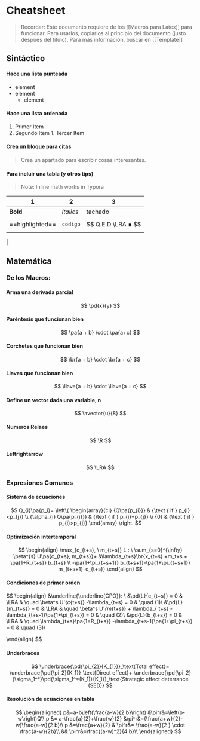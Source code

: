 # Cheatsheet
$$
% Macros para hacer más fácil todo
% Arma una derivada parcial
\newcommand{\pd}[2]{\frac{\partial#1}{\partial#2}}
% encloses the argument using stretchable parentheses
\newcommand{\pa}[1]{\left( #1 \right) } 
% encloses the argument using strechable brackets
\newcommand{\br}[1]{\left[ #1 \right] }
% encloses the argument using strechable curly brackets
\newcommand{\llave}[1]{\left\{#1\right\}}
% Define un vector dada una variable,  n
\newcommand{\avector}[2]{(#1_1,#1_2,\ldots,#1_{#2})}
% Real Numbers
\newcommand{\R}{\mathbb{R}}
% leftrightarrow shortcut
\newcommand{\LRA}{\leftrightarrow}
$$

> Recordar: Este documento requiere de los [[Macros para Latex]] para funcionar. Para usarlos, copiarlos al principio del documento (justo después del título). 
> Para más información, buscar en [[Template]]

## Sintáctico

#### Hace una lista punteada

- element
- element
	- element

#### Hace una lista ordenada

1. Primer Item
2.    Segundo Item
	1.   Tercer Item

#### Crea un bloque para citas

>Crea un apartado para escribir cosas interesantes.

#### Para incluir una tabla (y otros tips)
> Note: Inline math works in Typora

| 1               | 2         | 3              |
| --------------- | --------- | -------------- |
| **Bold**        | *italics* | ~~tachado~~    |
| ==highlighted== | `codigo`  | $$ Q.E.D \LRA ∎ $$ |
| 
## Matemática

### De los Macros:

#### Arma una derivada parcial

$$
\pd{x}{y}
$$

#### Paréntesis que funcionan bien

$$
\pa{a + b} \cdot \pa{a+c}
$$

#### Corchetes que funcionan bien

$$
\br{a + b} \cdot \br{a + c}
$$

#### Llaves que funcionan bien

$$
\llave{a + b} \cdot \llave{a + c}
$$

#### Define un vector dada una variable,  n

$$
\avector{u}{8}
$$

#### Numeros Relaes

$$
\R
$$

#### Leftrightarrow

$$
\LRA
$$

### Expresiones Comunes

#### Sistema de ecuaciones

$$
Q_{i}\pa{p_i}=
\left\{
\begin{array}{cl}
{Q\pa{p_{i}}} & {\text { if } p_{i}<p_{j}} \\
{\alpha_{i} Q\pa{p_{i}}} & {\text { if } p_{i}=p_{j}} \\
{0} & {\text { if } p_{i}>p_{j}}
\end{array}
\right.
$$

#### Optimización intertemporal

$$
\begin{align}
\max_{c_{t+s}, \  m_{t+s}} L : \ \sum_{s=0}^{\infty} \beta^{s} U\pa{c_{t+s}, m_{t+s}}+
&\lambda_{t+s}\br{x_{t+s} +m_t+s  + \pa{1+R_{t+s}} b_{t+s} \\
-\pa{1+\pi_{t+s+1}} b_{t+s+1}-\pa{1+\pi_{t+s+1}} m_{t+s+1}-c_{t+s}}
\end{align}
$$

#### Condiciones de primer orden

$$
\begin{align}
&\underline{\underline{CPO}}: \\
&\pd{L}{c_{t+s}} = 0 & \LRA &	\quad \beta^s U'_{c_{t+s}} -\lambda_{t+s} = 0 &	\quad (1)\\
&\pd{L}{m_{t+s}} = 0 & \LRA &	\quad \beta^s U'_{m_{t+s}} + \lambda_{ t+s} -\lambda_{t+s-1}\pa{1+\pi_{t+s}} = 0 &	\quad (2)\\
&\pd{L}{b_{t+s}} = 0 & \LRA &	\quad \lambda_{t+s}\pa{1+R_{t+s}} 
-\lambda_{t+s-1}\pa{1+\pi_{t+s}} = 0  &	\quad (3)\\

\end{align}
$$

#### Underbraces

$$
\underbrace{\pd{\pi_{2}}{K_{1}}}_\text{Total effect}= \underbrace{\pd{\pi_2}{K_1}}_\text{Direct effect}+ \underbrace{\pd{\pi_2}{\sigma_1^*}\pd{\sigma_1^*(K_1)}{K_1}}_\text{Strategic effect deterrance (SED)}
$$

#### Resolución de ecuaciones en tabla

$$
\begin{aligned}
p&=a-b\left(\frac{a-w}{2 b}\right) &\pi^r&=\left(p-w\right)Q\\
p &= a-\frac{a}{2}+\frac{w}{2} &\pi^r&=(\frac{a+w}{2}-w)\frac{a-w}{2 b}\\
p &=\frac{a+w}{2} & \pi^r&= \frac{a-w}{2 } \cdot \frac{a-w}{2b}\\
&& \pi^r&=\frac{(a-w)^2}{4 b}\\
\end{aligned}
$$

